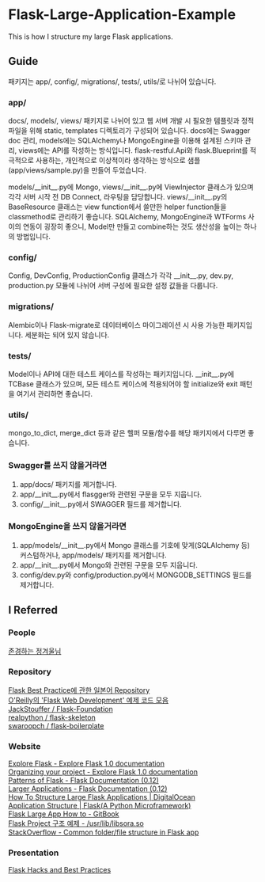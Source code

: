 # Flask-Large-Application-Example
This is how I structure my large Flask applications.  

## Guide
패키지는 app/, config/, migrations/, tests/, utils/로 나뉘어 있습니다.

### app/
docs/, models/, views/ 패키지로 나뉘어 있고 웹 서버 개발 시 필요한 템플릿과 정적 파일을 위해 static, templates 디렉토리가 구성되어 있습니다. docs에는 Swagger doc 관리, models에는 SQLAlchemy나 MongoEngine을 이용해 설계된 스키마 관리, views에는 API를 작성하는 방식입니다. flask-restful.Api와 flask.Blueprint를 적극적으로 사용하는, 개인적으로 이상적이라 생각하는 방식으로 샘플(app/views/sample.py)을 만들어 두었습니다.

models/\_\_init\_\_.py에 Mongo, views/\_\_init\_\_.py에 ViewInjector 클래스가 있으며 각각 서버 시작 전 DB Connect, 라우팅을 담당합니다. views/\_\_init\_\_.py의 BaseResource 클래스는 view function에서 쓸만한 helper function들을 classmethod로 관리하기 좋습니다. SQLAlchemy, MongoEngine과 WTForms 사이의 연동이 굉장히 좋으니, Model만 만들고 combine하는 것도 생산성을 높이는 하나의 방법입니다.

### config/
Config, DevConfig, ProductionConfig 클래스가 각각 \_\_init\_\_.py, dev.py, production.py 모듈에 나뉘어 서버 구성에 필요한 설정 값들을 다룹니다.

### migrations/
Alembic이나 Flask-migrate로 데이터베이스 마이그레이션 시 사용 가능한 패키지입니다. 세분화는 되어 있지 않습니다.

### tests/
Model이나 API에 대한 테스트 케이스를 작성하는 패키지입니다. \_\_init\_\_.py에 TCBase 클래스가 있으며, 모든 테스트 케이스에 적용되어야 할 initialize와 exit 패턴을 여기서 관리하면 좋습니다.

### utils/
mongo_to_dict, merge_dict 등과 같은 헬퍼 모듈/함수를 해당 패키지에서 다루면 좋습니다.

### Swagger를 쓰지 않을거라면
1. app/docs/ 패키지를 제거합니다.
2. app/\_\_init\_\_.py에서 flasgger와 관련된 구문을 모두 지웁니다.
3. config/\_\_init\_\_.py에서 SWAGGER 필드를 제거합니다.

### MongoEngine을 쓰지 않을거라면
1. app/models/\_\_init\_\_.py에서 Mongo 클래스를 기호에 맞게(SQLAlchemy 등) 커스텀하거나, app/models/ 패키지를 제거합니다.
2. app/\_\_init\_\_.py에서 Mongo와 관련된 구문을 모두 지웁니다.
3. config/dev.py와 config/production.py에서 MONGODB_SETTINGS 필드를 제거합니다.

## I Referred
### People
<a href="https://github.com/JungWinter">존경하는 정겨울님</a>
### Repository
<a href="https://github.com/yoshiya0503/Flask-Best-Practices">Flask Best Practice에 관한 일본어 Repository</a>  
<a href="https://github.com/miguelgrinberg/flasky">O'Reilly의 'Flask Web Development' 예제 코드 모음</a>  
<a href="https://github.com/JackStouffer/Flask-Foundation">JackStouffer / Flask-Foundation</a>  
<a href="https://github.com/realpython/flask-skeleton/blob/master/manage.py">realpython / flask-skeleton</a>  
<a href="https://github.com/swaroopch/flask-boilerplate/tree/master/flask_application">swaroopch / flask-boilerplate</a>
### Website
<a href="https://exploreflask.com/en/latest/">Explore Flask - Explore Flask 1.0 documentation</a>  
<a href="http://exploreflask.com/en/latest/organizing.html">Organizing your project - Explore Flask 1.0 documentation</a>  
<a href="http://flask.pocoo.org/docs/0.12/patterns/">Patterns of Flask - Flask Documentation (0.12)</a>  
<a href="http://flask.pocoo.org/docs/0.12/patterns/packages/">Larger Applications - Flask Documentation (0.12)</a>  
<a href="https://www.digitalocean.com/community/tutorials/how-to-structure-large-flask-applications">How To Structure Large Flask Applications | DigitalOcean</a>  
<a href="http://flask.pocoo.org/snippets/category/application-structure/">Application Structure | Flask(A Python Microframework)</a>  
<a href="https://www.gitbook.com/book/ecod/flask-large-app-how-to/details">Flask Large App How to - GitBook</a>  
<a href="https://libsora.so/posts/flask-project-structure/">Flask Project 구조 예제 - /usr/lib/libsora.so</a>  
<a href="https://stackoverflow.com/questions/14415500/common-folder-file-structure-in-flask-app">StackOverflow - Common folder/file structure in Flask app</a>
### Presentation
<a href="http://slides.skien.cc/flask-hacks-and-best-practices/">Flask Hacks and Best Practices</a>
